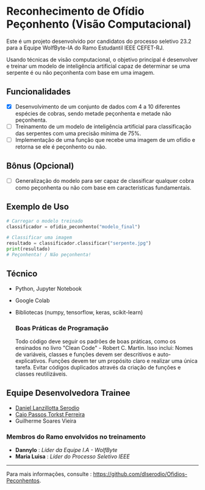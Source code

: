 # Reconhecimento de Ofídio Peçonhento (Visão Computacional)
Este é um projeto desenvolvido por candidatos do processo seletivo 23.2 para a Equipe WolfByte-IA do Ramo Estudantil IEEE CEFET-RJ.

Usando técnicas de visão computacional, o objetivo principal é desenvolver e treinar um modelo de inteligência artificial capaz de determinar se uma serpente é ou não peçonhenta com base em uma imagem.

## Funcionalidades

- [X] Desenvolvimento de um conjunto de dados com 4 a 10 diferentes espécies de cobras, sendo metade peçonhenta e metade não peçonhenta.
- [ ] Treinamento de um modelo de inteligência artificial para classificação das serpentes com uma precisão mínima de 75%.
- [ ] Implementação de uma função que recebe uma imagem de um ofídio e retorna se ele é peçonhento ou não.

## Bônus (Opcional)

- [ ] Generalização do modelo para ser capaz de classificar qualquer cobra como peçonhenta ou não com base em características fundamentais.

## Exemplo de Uso

```python
# Carregar o modelo treinado
classificador = ofidio_peconhento("modelo_final")

# Classificar uma imagem
resultado = classificador.classificar("serpente.jpg")
print(resultado)
# Peçonhenta! / Não peçonhenta!
```

## Técnico

- Python, Jupyter Notebook
- Google Colab
- Bibliotecas (numpy, tensorflow, keras, scikit-learn)

  ### Boas Práticas de Programação
  Todo código deve seguir os padrões de boas práticas, como os ensinados no livro "Clean Code" - Robert C. Martin. Isso inclui:
  Nomes de variáveis, classes e funções devem ser descritivos e auto-explicativos.
  Funções devem ter um propósito claro e realizar uma única tarefa.
  Evitar códigos duplicados através da criação de funções e classes reutilizáveis.

## Equipe Desenvolvedora Trainee

- [Daniel Lanzillotta Serodio](https://github.com/dlseodio)
- [Caio Passos Torkst Ferreira](https://github.com/stepsbtw)
- Guilherme Soares Vieira

### Membros do Ramo envolvidos no treinamento

- **Dannylo** : *Líder da Equipe I.A - WolfByte*
- **Maria Luisa** : *Líder do Processo Seletivo IEEE*

---

Para mais informações, consulte : https://github.com/dlserodio/Ofidios-Peconhentos.
